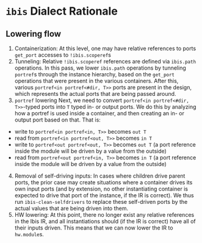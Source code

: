 # `ibis` Dialect Rationale

## Lowering flow

1. Containerization:
  At this level, one may have relative references to ports `get_port` accesses
  to `!ibis.scoperef`s
2. Tunneling:
  Relative `!ibis.scoperef` references are defined via `ibis.path` operations.
  In this pass, we lower `ibis.path` operations by tunneling `portref`s through
  the instance hierarchy, based on the `get_port` operations that were present
  in the various containers. After this, various `portref<in portref<#dir, T>>`
  ports are present in the design, which represents the actual ports that are
  being passed around.
3. `portref` lowering
  Next, we need to convert `portref<in portref<#dir, T>>`-typed ports into
  `T` typed in- or output ports. We do this by analyzing how a portref is used
  inside a container, and then creating an in- or output port based on that.
  That is:
  - write to `portref<in portref<in, T>>` becomes `out T`
  - read from `portref<in portref<out, T>>` becomes `in T`
  - write to `portref<out portref<out, T>>` becomes `out T` (a port reference
    inside the module will be driven by a value from the outside)
  - read from `portref<out portref<in, T>>` becomes `in T` (a port reference
    inside the module will be driven by a value from the outside)
4. Removal of self-driving inputs:
  In cases where children drive parent ports, the prior case may create
  situations where a container drives its own input ports (and by extension, no
  other instantiating container is expected to drive that port of the instance,
  if the IR is correct). We thus run `ibis-clean-selfdrivers` to replace these
  self-driven ports by the actual values that are being driven into them.
5. HW lowering:
  At this point, there no longer exist any relative references in the Ibis IR,
  and all instantiations should (if the IR is correct) have all of their inputs
  driven. This means that we can now lower the IR to `hw.module`s.

